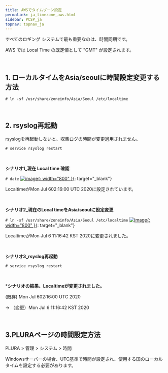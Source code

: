 ```yaml
---
title: AWSでタイムゾーン設定
permalink: ja_timezone_aws.html
sidebar: PCSP_ja
topnav: topnav_ja
---
```


すべてのロギング システムで最も重要なのは、時間同期です。

AWS では Local Time の既定値として "GMT" が設定されます。

<br />

## 1. ローカルタイムをAsia/seoulに時間設定変更する方法

`# ln -sf /usr/share/zoneinfo/Asia/Seoul /etc/localtime`

<br />

## 2. rsyslog再起動

rsyslogを再起動しないと、収集ログの時間が変更適用されません。

`# service rsyslog restart`

<br />

**シナリオ1_現在 Local time 確認**

`# date`
[![image](/docs/images/Public_Cloud/timezone/01.png){: width="800" }](/docs/images/Public_Cloud/timezone/01.png){: target="_blank"}  

LocaltimeがMon Jul 602:16:00 UTC 2020に設定されています。

<br />

**シナリオ2_現在のLocal timeをAsia/seoulに設定変更**

`# ln -sf /usr/share/zoneinfo/Asia/Seoul /etc/localtime`
[![image](/docs/images/Public_Cloud/timezone/02.png){: width="800" }](/docs/images/Public_Cloud/timezone/02.png){: target="_blank"}

LocaltimeがMon Jul 6 11:16:42 KST 2020に変更されました。

<br />

**シナリオ3_rsyslog再起動**

`# service rsyslog restart`

<br />

***シナリオの結果、Localtimeが変更されました。**

(既存) Mon Jul 602:16:00 UTC 2020

→ （変更）Mon Jul 6 11:16:42 KST 2020

<br />

## 3.PLURAページの時間設定方法

PLURA > 管理 > システム > 時間

Windowsサーバーの場合、UTC基準で時間が設定され、使用する国のローカルタイムを設定する必要があります。